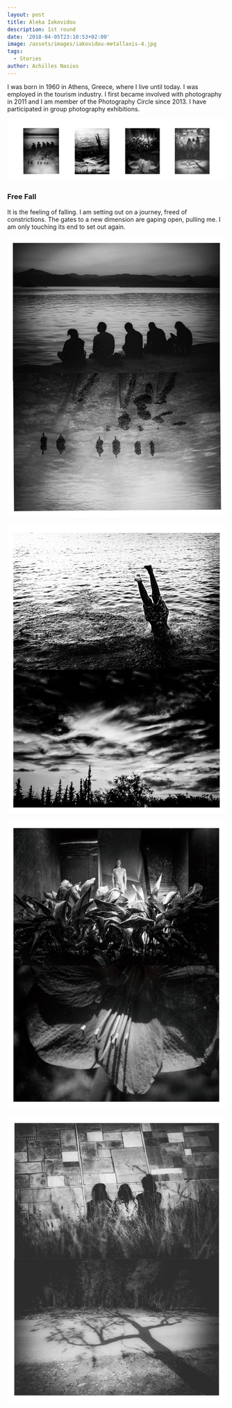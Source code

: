 ```yaml
---
layout: post
title: Aleka Iakovidou
description: 1st round
date: '2018-04-05T23:10:53+02:00'
image: /assets/images/iakovidou-metallaxis-4.jpg
tags:
  - Stories
author: Achilles Nasios
---
```

I was born in 1960 in Athens, Greece, where I live until today. I was employed in the tourism industry. I first became involved with photography in 2011 and I am member of the Photography Circle since 2013. I have participated in group photography exhibitions.

![null](/assets/images/iakovidou_parousiasi_diptyxa.jpg#full)

### Free Fall

It is the feeling of falling.
I am setting out on a journey, freed of constrictions.
The gates to a new dimension are gaping open, pulling me.
I am only touching its end to set out again.

![null](/assets/images/iakovidou-diptyxo1.jpg)

![null](/assets/images/iakovidou-diptyxo2.jpg)

![null](/assets/images/iakovidou-diptyxo3.jpg)

![null](/assets/images/iakovidou-diptyxoo4.jpg)
